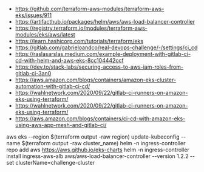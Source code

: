 - https://github.com/terraform-aws-modules/terraform-aws-eks/issues/911
- https://artifacthub.io/packages/helm/aws/aws-load-balancer-controller
- https://registry.terraform.io/modules/terraform-aws-modules/eks/aws/latest
- https://learn.hashicorp.com/tutorials/terraform/eks
- https://gitlab.com/gabrieloandco/real-devops-challenge/-/settings/ci_cd
- https://raslasarslas.medium.com/example-deployment-with-gitlab-ci-cd-with-helm-and-aws-eks-8cc104442ccf
- https://dev.to/stack-labs/securing-access-to-aws-iam-roles-from-gitlab-ci-3an0
- https://aws.amazon.com/blogs/containers/amazon-eks-cluster-automation-with-gitlab-ci-cd/
- https://wahlnetwork.com/2020/09/22/gitlab-ci-runners-on-amazon-eks-using-terraform/
- https://wahlnetwork.com/2020/09/22/gitlab-ci-runners-on-amazon-eks-using-terraform/
- https://aws.amazon.com/blogs/containers/ci-cd-with-amazon-eks-using-aws-app-mesh-and-gitlab-ci/

aws eks --region $(terraform output -raw region) update-kubeconfig --name $(terraform output -raw cluster_name)
helm -n ingress-controller repo add aws https://aws.github.io/eks-charts
helm -n ingress-controller install ingress-aws-alb aws/aws-load-balancer-controller --version 1.2.2 --set clusterName=challenge-cluster
